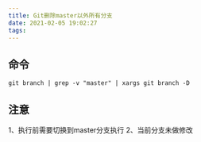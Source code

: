 ```yaml
---
title: Git删除master以外所有分支
date: 2021-02-05 19:02:27
tags:
---
```


## 命令

```shell
git branch | grep -v "master" | xargs git branch -D
```

## 注意

1、执行前需要切换到master分支执行
2、当前分支未做修改
